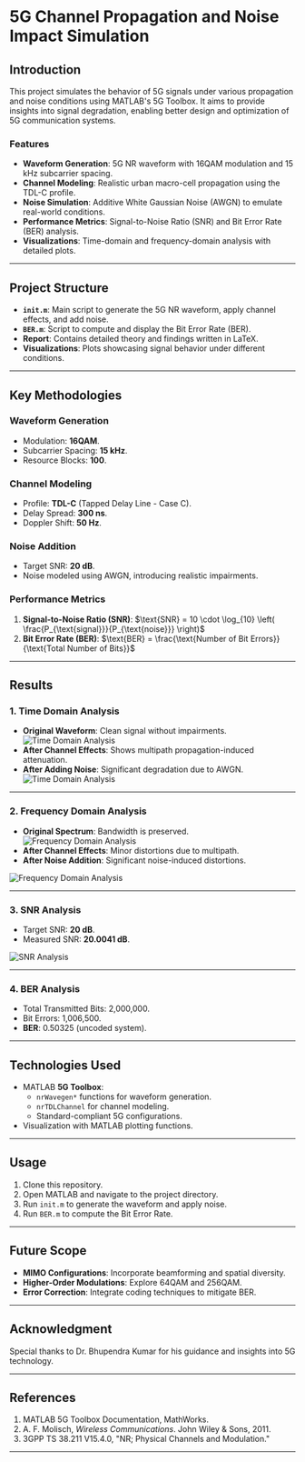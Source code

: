 # **5G Channel Propagation and Noise Impact Simulation**

## **Introduction**
This project simulates the behavior of 5G signals under various propagation and noise conditions using MATLAB's 5G Toolbox. It aims to provide insights into signal degradation, enabling better design and optimization of 5G communication systems.

### **Features**
- **Waveform Generation**: 5G NR waveform with 16QAM modulation and 15 kHz subcarrier spacing.
- **Channel Modeling**: Realistic urban macro-cell propagation using the TDL-C profile.
- **Noise Simulation**: Additive White Gaussian Noise (AWGN) to emulate real-world conditions.
- **Performance Metrics**: Signal-to-Noise Ratio (SNR) and Bit Error Rate (BER) analysis.
- **Visualizations**: Time-domain and frequency-domain analysis with detailed plots.

---

## **Project Structure**
- **`init.m`**: Main script to generate the 5G NR waveform, apply channel effects, and add noise.
- **`BER.m`**: Script to compute and display the Bit Error Rate (BER).
- **Report**: Contains detailed theory and findings written in LaTeX.
- **Visualizations**: Plots showcasing signal behavior under different conditions.

---

## **Key Methodologies**

### **Waveform Generation**
- Modulation: **16QAM**.
- Subcarrier Spacing: **15 kHz**.
- Resource Blocks: **100**.

### **Channel Modeling**
- Profile: **TDL-C** (Tapped Delay Line - Case C).
- Delay Spread: **300 ns**.
- Doppler Shift: **50 Hz**.

### **Noise Addition**
- Target SNR: **20 dB**.
- Noise modeled using AWGN, introducing realistic impairments.

### **Performance Metrics**
1. **Signal-to-Noise Ratio (SNR)**:
   $\text{SNR} = 10 \cdot \log_{10} \left( \frac{P_{\text{signal}}}{P_{\text{noise}}} \right)$
2. **Bit Error Rate (BER)**:
   $\text{BER} = \frac{\text{Number of Bit Errors}}{\text{Total Number of Bits}}$

---

## **Results**

### **1. Time Domain Analysis**
- **Original Waveform**: Clean signal without impairments.
  ![Time Domain Analysis](./Analysis/OriginalWave.png)
- **After Channel Effects**: Shows multipath propagation-induced attenuation.
- **After Adding Noise**: Significant degradation due to AWGN.
![Time Domain Analysis](./Analysis/WaveAfterChannel.png)


---

### **2. Frequency Domain Analysis**
- **Original Spectrum**: Bandwidth is preserved.
  ![Frequency Domain Analysis](./Analysis/OriginalSpectrum.png)
- **After Channel Effects**: Minor distortions due to multipath.
- **After Noise Addition**: Significant noise-induced distortions.

![Frequency Domain Analysis](./Analysis/WaveAfterChannel.png)

---

### **3. SNR Analysis**
- Target SNR: **20 dB**.
- Measured SNR: **20.0041 dB**.

![SNR Analysis](./Analysis/SNRanalysis.png)

---

### **4. BER Analysis**
- Total Transmitted Bits: 2,000,000.
- Bit Errors: 1,006,500.
- **BER**: 0.50325 (uncoded system).

---

## **Technologies Used**
- MATLAB **5G Toolbox**:
  - `nrWavegen*` functions for waveform generation.
  - `nrTDLChannel` for channel modeling.
  - Standard-compliant 5G configurations.
- Visualization with MATLAB plotting functions.

---

## **Usage**
1. Clone this repository.
2. Open MATLAB and navigate to the project directory.
3. Run `init.m` to generate the waveform and apply noise.
4. Run `BER.m` to compute the Bit Error Rate.

---

## **Future Scope**
- **MIMO Configurations**: Incorporate beamforming and spatial diversity.
- **Higher-Order Modulations**: Explore 64QAM and 256QAM.
- **Error Correction**: Integrate coding techniques to mitigate BER.

---

## **Acknowledgment**
Special thanks to Dr. Bhupendra Kumar for his guidance and insights into 5G technology.

---

## **References**
1. MATLAB 5G Toolbox Documentation, MathWorks.  
2. A. F. Molisch, *Wireless Communications*. John Wiley & Sons, 2011.  
3. 3GPP TS 38.211 V15.4.0, "NR; Physical Channels and Modulation."  

---

